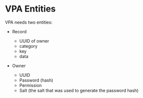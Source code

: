 VPA Entities
====

VPA needs two entities:

- Record
  - UUID of owner
  - category
  - key
  - data

- Owner
  - UUID
  - Password (hash)
  - Permission
  - Salt (the salt that was used to generate the password hash)

